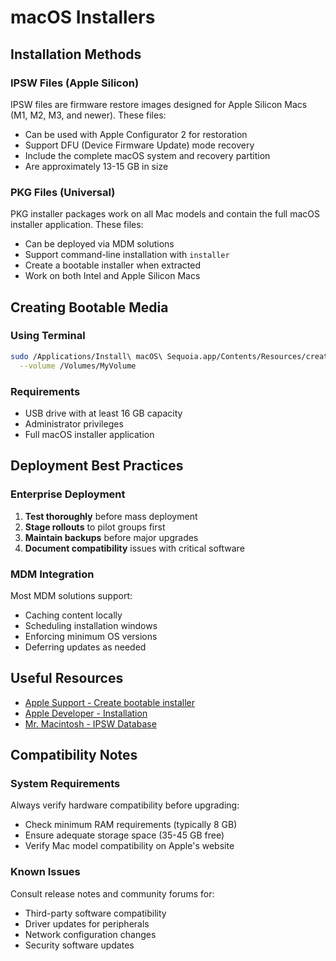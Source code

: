 # macOS Installers

<ReleaseInstallerTable />

## Installation Methods

### IPSW Files (Apple Silicon)
IPSW files are firmware restore images designed for Apple Silicon Macs (M1, M2, M3, and newer). These files:
- Can be used with Apple Configurator 2 for restoration
- Support DFU (Device Firmware Update) mode recovery
- Include the complete macOS system and recovery partition
- Are approximately 13-15 GB in size

### PKG Files (Universal)
PKG installer packages work on all Mac models and contain the full macOS installer application. These files:
- Can be deployed via MDM solutions
- Support command-line installation with `installer`
- Create a bootable installer when extracted
- Work on both Intel and Apple Silicon Macs

## Creating Bootable Media

### Using Terminal
```bash
sudo /Applications/Install\ macOS\ Sequoia.app/Contents/Resources/createinstallmedia \
  --volume /Volumes/MyVolume
```

### Requirements
- USB drive with at least 16 GB capacity
- Administrator privileges
- Full macOS installer application

## Deployment Best Practices

### Enterprise Deployment
1. **Test thoroughly** before mass deployment
2. **Stage rollouts** to pilot groups first
3. **Maintain backups** before major upgrades
4. **Document compatibility** issues with critical software

### MDM Integration
Most MDM solutions support:
- Caching content locally
- Scheduling installation windows
- Enforcing minimum OS versions
- Deferring updates as needed

## Useful Resources

- [Apple Support - Create bootable installer](https://support.apple.com/guide/mac-help/create-a-bootable-installer-mh27903/mac)
- [Apple Developer - Installation](https://developer.apple.com/documentation/installation)
- [Mr. Macintosh - IPSW Database](https://mrmacintosh.com/)

## Compatibility Notes

### System Requirements
Always verify hardware compatibility before upgrading:
- Check minimum RAM requirements (typically 8 GB)
- Ensure adequate storage space (35-45 GB free)
- Verify Mac model compatibility on Apple's website

### Known Issues
Consult release notes and community forums for:
- Third-party software compatibility
- Driver updates for peripherals
- Network configuration changes
- Security software updates